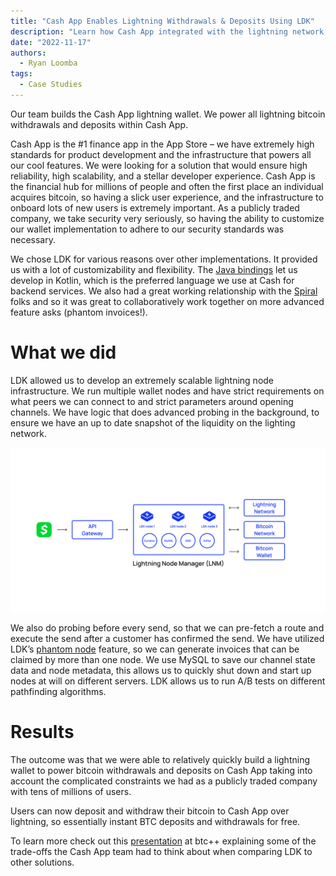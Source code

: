 ```yaml
---
title: "Cash App Enables Lightning Withdrawals & Deposits Using LDK"
description: "Learn how Cash App integrated with the lightning network, allowing its users to send and receive bitcoin instantly."
date: "2022-11-17"
authors:
  - Ryan Loomba
tags:
  - Case Studies 
--- 
```


Our team builds the Cash App lightning wallet. We power all lightning bitcoin withdrawals and deposits within Cash App.

Cash App is the #1 finance app in the App Store – we have extremely high standards for product development and the infrastructure that powers all our cool features. We were looking for a solution that would ensure high reliability, high scalability, and a stellar developer experience. Cash App is the financial hub for millions of people and often the first place an individual acquires bitcoin, so having a slick user experience, and the infrastructure to onboard lots of new users is extremely important. As a publicly traded company, we take security very seriously, so having the ability to customize our wallet implementation to adhere to our security standards was necessary.

We chose LDK for various reasons over other implementations. It provided us with a lot of customizability and flexibility. The [Java bindings](https://github.com/lightningdevkit/ldk-garbagecollected) let us develop in Kotlin, which is the preferred language we use at Cash for backend services. We also had a great working relationship with the [Spiral](https://spiral.xyz/) folks and so it was great to collaboratively work together on more advanced feature asks (phantom invoices!).

# What we did
LDK allowed us to develop an extremely scalable lightning node infrastructure. We run multiple wallet nodes and have strict requirements on what peers we can connect to and strict parameters around opening channels. We have logic that does advanced probing in the background, to ensure we have an up to date snapshot of the liquidity on the lighting network.

![CashApp architecture](../assets/cash-app-architecture.svg)

We also do probing before every send, so that we can pre-fetch a route and execute the send after a customer has confirmed the send. We have utilized LDK’s [phantom node](https://lightningdevkit.org/blog/introducing-phantom-node-payments/) feature, so we can generate invoices that can be claimed by more than one node. We use MySQL to save our channel state data and node metadata, this allows us to quickly shut down and start up nodes at will on different servers. LDK allows us to run A/B tests on different pathfinding algorithms.

# Results

The outcome was that we were able to relatively quickly build a lightning wallet to power bitcoin withdrawals and deposits on Cash App taking into account the complicated constraints we had as a publicly traded company with tens of millions of users.

Users can now deposit and withdraw their bitcoin to Cash App over lightning, so essentially instant BTC deposits and withdrawals for free.

To learn more check out this [presentation](https://www.youtube.com/watch?v=kbhL5RqL8Aw) at btc++ explaining some of the trade-offs the Cash App team had to think about when comparing LDK to other solutions.


